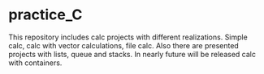 # practice_C
This repository includes calc projects with different realizations.
Simple calc, calc with vector calculations, file calc.
Also there are presented projects with lists, queue and stacks.
In nearly future will be released calc with containers.